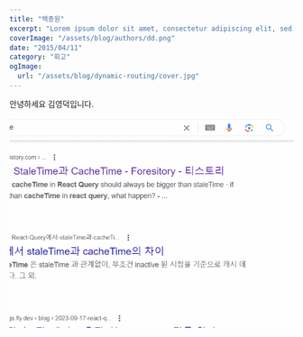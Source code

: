 ```yaml
---
title: "백종원"
excerpt: "Lorem ipsum dolor sit amet, consectetur adipiscing elit, sed do eiusmod tempor incididunt ut labore et dolore magna aliqua. Praesent elementum facilisis leo vel fringilla est ullamcorper eget. At imperdiet dui accumsan sit amet nulla facilities morbi tempus."
coverImage: "/assets/blog/authors/dd.png"
date: "2015/04/11"
category: "회고"
ogImage:
  url: "/assets/blog/dynamic-routing/cover.jpg"
---
```


안녕하세요 김영덕입니다.

![img](/assets/blog/posts/react-query-time-check/a.gif)
